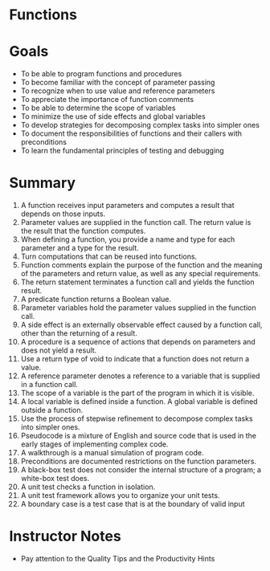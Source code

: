 # Functions

# Goals
- To be able to program functions and procedures
- To become familiar with the concept of parameter passing
- To recognize when to use value and reference parameters
- To appreciate the importance of function comments
- To be able to determine the scope of variables
- To minimize the use of side effects and global variables
- To develop strategies for decomposing complex tasks into simpler ones
- To document the responsibilities of functions and their callers with preconditions
- To learn the fundamental principles of testing and debugging

# Summary
1.	A function receives input parameters and computes a result that depends on those inputs.
2.	Parameter values are supplied in the function call. The return value is the result that the function computes.
3.	When defining a function, you provide a name and type for each parameter and a type for the result.
4.	Turn computations that can be reused into functions. 
5.	Function comments explain the purpose of the function and the meaning of the
parameters and return value, as well as any special requirements. 
6.	The return statement terminates a function call and yields the function result.
7.	A predicate function returns a Boolean value.
8.	Parameter variables hold the parameter values supplied in the function call.
9.	A side effect is an externally observable effect caused by a function call, other than the returning of a result.
10. A procedure is a sequence of actions that depends on parameters and does not yield a result.
11.	Use a return type of void to indicate that a function does not return a value. 
12. A reference parameter denotes a reference to a variable that is supplied in a
function call.
13. The scope of a variable is the part of the program in which it is visible.
14.	A local variable is defined inside a function. A global variable is defined outside a function.
15. Use the process of stepwise refinement to decompose complex tasks into simpler ones.
16. Pseudocode is a mixture of English and source code that is used in the early stages of implementing complex code.
17.	A walkthrough is a manual simulation of program code.
18. Preconditions are documented restrictions on the function parameters.
19. A black-box test does not consider the internal structure of a program; a white-box test does.
20. A unit test checks a function in isolation. 
21. A unit test framework allows you to organize your unit tests. 
22. A boundary case is a test case that is at the boundary of valid input

# Instructor Notes
- Pay attention to the Quality Tips and the Productivity Hints
